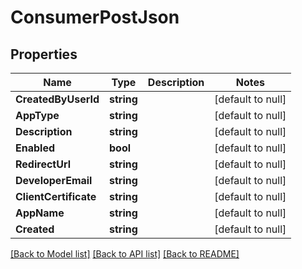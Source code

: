 # ConsumerPostJson

## Properties
Name | Type | Description | Notes
------------ | ------------- | ------------- | -------------
**CreatedByUserId** | **string** |  | [default to null]
**AppType** | **string** |  | [default to null]
**Description** | **string** |  | [default to null]
**Enabled** | **bool** |  | [default to null]
**RedirectUrl** | **string** |  | [default to null]
**DeveloperEmail** | **string** |  | [default to null]
**ClientCertificate** | **string** |  | [default to null]
**AppName** | **string** |  | [default to null]
**Created** | **string** |  | [default to null]

[[Back to Model list]](../README.md#documentation-for-models) [[Back to API list]](../README.md#documentation-for-api-endpoints) [[Back to README]](../README.md)


